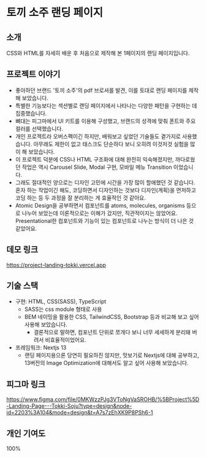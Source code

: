 # 토끼 소주 랜딩 페이지

## 소개
CSS와 HTML를 자세히 배운 후 처음으로 제작해 본 1페이지의 랜딩 페이지입니다. 

## 프로젝트 이야기
- 좋아하던 브랜드 '토끼 소주'의 pdf 브로셔를 발견, 이를 토대로 랜딩 페이지를 제작해 보았습니다.
- 특별한 기능보다는 섹션별로 랜딩 페이지에서 나타나는 다양한 패턴을 구현하는 데 집중했습니다.
- 뼈대는 피그마에서 UI 키트를 이용해 구성했고, 브랜드의 성격에 맞춰 폰트와 주요 컬러를 선택했습니다.
- 개인 프로젝트라 오버스펙이긴 하지만, 배워보고 싶었던 기술들도 곁가지로 사용했습니다. 아무래도 제한이 없고 태스크도 단순하다 보니 오히려 이것저것 실험을 많이 해 보았습니다.
- 이 프로젝트 덕분에 CSS나 HTML 구조화에 대해 완전히 익숙해졌지만, 까다로웠던 작업은 역시 Carousel Slide, Modal 구현, 모바일 메뉴 Transition 이었습니다.
- 그래도 절대적인 양으로는 디자인 고민에 시간을 가장 많이 할애했던 것 같습니다. 혼자 하는 작업이긴 해도, 코딩하면서 디자인하는 것보다 디자인(계획)을 먼저하고 코딩 하는 등 두 과정을 잘 분리하는 게 효율적인 것 같아요.
- Atomic Design을 공부하면서 컴포넌트를 atoms, molecules, organisms 등으로 나누어 보았는데 이론적으로는 이해가 갔지만, 직관적이지는 않았어요. Presentational한 컴포넌트와 기능이 있는 컴포넌트로 나누는 방식이 더 나은 것 같았어요.

## 데모 링크
https://project-landing-tokki.vercel.app

## 기술 스택
- 구현: HTML, CSS(SASS), TypeScript
  - SASS는 css module 형태로 사용
  - BEM 네이밍을 활용한 CSS, TailwindCSS, Bootstrap 등과 비교해 보고 싶어 사용해 보았습니다.
    - 결론적으로 말하면, 컴포넌트 단위로 쪼개다 보니 너무 세세하게 분리돼 버려서 비효율적이었어요.
- 프레임워크: Nextjs 13
  - 랜딩 페이지용으론 당연히 필요하진 않지만, 맛보기로 Nextjs에 대해 공부하고, 13버전의 Image Optimization에 대해서도 알고 싶어 사용해 보았습니다.

## 피그마 링크
https://www.figma.com/file/0MKWzzPJg3VToNgVaSROHB/%5BProject%5D-Landing-Page---Tokki-Soju?type=design&node-id=2203%3A104&mode=design&t=A7s7zEhXK9P8PSh6-1

## 개인 기여도
100%
